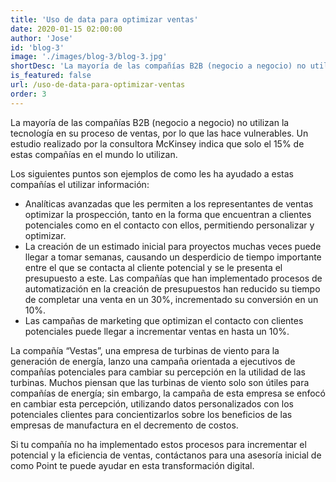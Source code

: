 ```yaml
---
title: 'Uso de data para optimizar ventas'
date: 2020-01-15 02:00:00
author: 'Jose'
id: 'blog-3'
image: './images/blog-3/blog-3.jpg'
shortDesc: 'La mayoría de las compañías B2B (negocio a negocio) no utilizan la tecnología en su proceso de ventas, por lo que las hace vulnerables. '
is_featured: false
url: /uso-de-data-para-optimizar-ventas
order: 3
---
```


<div class="rn-blog-meta-area section-pb-xl">
    <div class="row">
        <div class="col-4 offset-1">
            <div class="rn-blog-content">
            <p>La mayoría de las compañías B2B (negocio a negocio) no utilizan la tecnología en su proceso de ventas, por lo que las hace vulnerables. Un estudio realizado por la consultora McKinsey indica que solo el 15% de estas compañías en el mundo lo utilizan. </p>
            <p>Los siguientes puntos son ejemplos de como les ha ayudado a estas compañías el utilizar información:</p> 
            <ul>
            <li>
          	Analíticas avanzadas que les permiten a los representantes de ventas optimizar la prospección, tanto en la forma que encuentran a clientes potenciales como en el contacto con ellos, permitiendo personalizar y optimizar. 
            </li>
            <li>
             La creación de un estimado inicial para proyectos muchas veces puede llegar a tomar semanas, causando un desperdicio de tiempo importante entre el que se contacta al cliente potencial y se le presenta el presupuesto a este. Las compañías que han implementado procesos de automatización en la creación de presupuestos han reducido su tiempo de completar una venta en un 30%, incrementado su conversión en un 10%.
            </li>
            <li>
             Las campañas de marketing que optimizan el contacto con clientes potenciales puede llegar a incrementar ventas en hasta un 10%.                        
            </li>
            </ul>    
            <p>La compañía “Vestas”, una empresa de turbinas de viento para la generación de energía, lanzo una campaña orientada a ejecutivos de compañías potenciales para cambiar su percepción en la utilidad de las turbinas.  Muchos piensan que las turbinas de viento solo son útiles para compañías de energía; sin embargo, la campaña de esta empresa se enfocó en cambiar esta percepción, utilizando datos personalizados con los potenciales clientes para concientizarlos sobre los beneficios de las empresas de manufactura en el decremento de costos.</p>
            <p>Si tu compañía no ha implementado estos procesos para incrementar el potencial y la eficiencia de ventas, contáctanos para una asesoría inicial de como Point te puede ayudar en esta transformación digital.</p>
            </div>
        </div>
    </div>
</div>